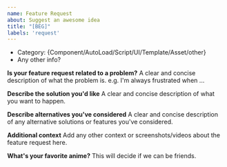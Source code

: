 ```yaml
---
name: Feature Request
about: Suggest an awesome idea
title: "[BEG]"
labels: 'request'
---
```


- Category: {Component/AutoLoad/Script/UI/Template/Asset/other}
- Any other info?
 
**Is your feature request related to a problem?**
A clear and concise description of what the problem is. e.g. I'm always frustrated when …

**Describe the solution you'd like**
A clear and concise description of what you want to happen.

**Describe alternatives you've considered**
A clear and concise description of any alternative solutions or features you've considered.

**Additional context**
Add any other context or screenshots/videos about the feature request here.

**What's your favorite anime?**
This will decide if we can be friends.
